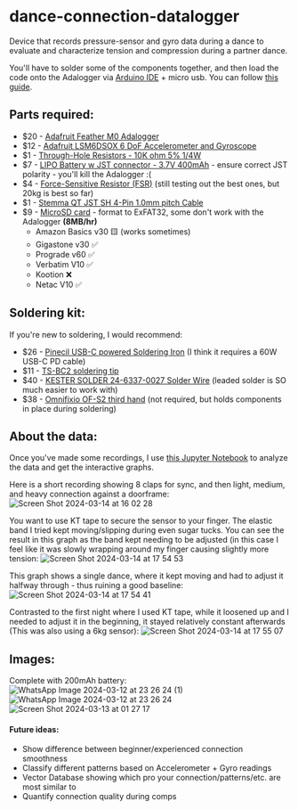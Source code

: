 # dance-connection-datalogger
Device that records pressure-sensor and gyro data during a dance to evaluate and characterize tension and compression during a partner dance.

You'll have to solder some of the components together, and then load the code onto the Adalogger via [Arduino IDE](https://www.arduino.cc/en/software) + micro usb. You can follow [this guide](https://github.com/ThomasMAhern/dance-connection-datalogger/blob/main/A%20guide%20to%20testing_%20connecting%20and%20completing%20the%20project..pdf).


## Parts required:
* $20 - [Adafruit Feather M0 Adalogger](https://www.adafruit.com/product/2796)
* $12 - [Adafruit LSM6DSOX 6 DoF Accelerometer and Gyroscope](https://www.adafruit.com/product/4438)
* $1 - [Through-Hole Resistors - 10K ohm 5% 1/4W](https://www.adafruit.com/product/2784)
* $7 - [LIPO Battery w JST connector - 3.7V 400mAh](https://www.adafruit.com/product/3898) - ensure correct JST polarity - you'll kill the Adalogger :(
* $4 - [Force-Sensitive Resistor (FSR)](https://www.adafruit.com/product/166) (still testing out the best ones, but 20kg is best so far)
* $1 - [Stemma QT JST SH 4-Pin 1.0mm pitch Cable](https://www.adafruit.com/product/4399)
* $9 - [MicroSD card](https://www.adafruit.com/product/1294) - format to ExFAT32, some don't work with the Adalogger **(8MB/hr)**
   * Amazon Basics v30 🟨 (works sometimes)
   * Gigastone v30 ✅
   * Prograde v60 ✅
   * Verbatim V10 ✅
   * Kootion ❌
   * Netac V10 ✅

## Soldering kit:
If you're new to soldering, I would recommend: 
* $26 - [Pinecil USB-C powered Soldering Iron](https://pine64.com/product/pinecil-smart-mini-portable-soldering-iron/) (I think it requires a 60W USB-C PD cable)
* $11 - [TS-BC2 soldering tip](https://a.co/d/acchofP)
* $40 - [KESTER SOLDER 24-6337-0027 Solder Wire](https://a.co/d/aGZpqEn) (leaded solder is SO much easier to work with)
* $38 - [Omnifixio OF-S2 third hand](https://omnifixo.com/collections/all) (not required, but holds components in place during soldering)

## About the data:
Once you've made some recordings, I use [this Jupyter Notebook](https://github.com/ThomasMAhern/dance-connection-datalogger/blob/main/Dance_Connection_Datalogger_Code.ipynb) to analyze the data and get the interactive graphs.

Here is a short recording showing 8 claps for sync, and then light, medium, and heavy connection against a doorframe:
![Screen Shot 2024-03-14 at 16 02 28](https://github.com/ThomasMAhern/dance-connection-datalogger/assets/33540039/86d82798-1156-4c98-8a1e-156c65f7063d)




You want to use KT tape to secure the sensor to your finger. The elastic band I tried kept moving/slipping during even sugar tucks. You can see the result in this graph as the band kept needing to be adjusted (in this case I feel like it was slowly wrapping around my finger causing slightly more tension:
![Screen Shot 2024-03-14 at 17 54 53](https://github.com/ThomasMAhern/dance-connection-datalogger/assets/33540039/b9ca847b-b08a-42a8-bf59-95adc135ba76)


This graph shows a single dance, where it kept moving and had to adjust it halfway through - thus ruining a good baseline:
![Screen Shot 2024-03-14 at 17 54 41](https://github.com/ThomasMAhern/dance-connection-datalogger/assets/33540039/2721a046-cee5-482b-8484-1a1487b8aa7d)


Contrasted to the first night where I used KT tape, while it loosened up and I needed to adjust it in the beginning, it stayed relatively constant afterwards (This was also using a 6kg sensor):
![Screen Shot 2024-03-14 at 17 55 07](https://github.com/ThomasMAhern/dance-connection-datalogger/assets/33540039/f7e81f4d-6f37-4ee3-808e-7a28c7d33b1d)





## Images:
Complete with 200mAh battery:
![WhatsApp Image 2024-03-12 at 23 26 24 (1)](https://github.com/ThomasMAhern/dance-connection-datalogger/assets/33540039/b4a50347-50c0-482c-90c7-218251f08d90)
![WhatsApp Image 2024-03-12 at 23 26 24](https://github.com/ThomasMAhern/dance-connection-datalogger/assets/33540039/1b0de71c-5428-4dd4-aa13-6f9be76132c0)
![Screen Shot 2024-03-13 at 01 27 17](https://github.com/ThomasMAhern/dance-connection-datalogger/assets/33540039/ed911205-8805-4879-a1c1-979ba12cbfac)


#### Future ideas: 
* Show difference between beginner/experienced connection smoothness
* Classify different patterns based on Accelerometer + Gyro readings
* Vector Database showing which pro your connection/patterns/etc. are most similar to
* Quantify connection quality during comps
